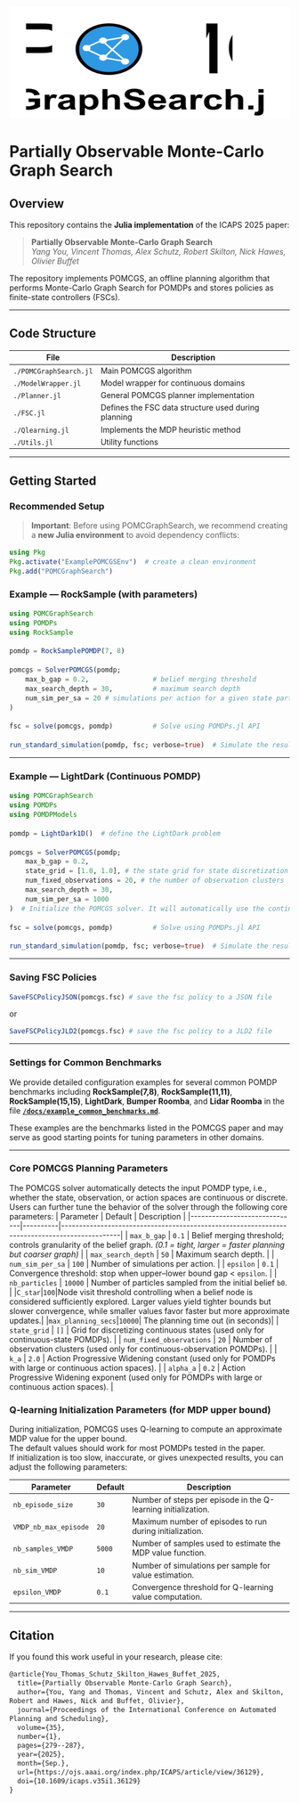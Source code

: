 <div align="center">
  <img src="docs\POMCGS_logo.svg" alt="Logo" width="600" height="200">
</div>

# Partially Observable Monte-Carlo Graph Search

## Overview

This repository contains the **Julia implementation** of the ICAPS 2025 paper:  
> **Partially Observable Monte-Carlo Graph Search**  
> *Yang You, Vincent Thomas, Alex Schutz, Robert Skilton, Nick Hawes, Olivier Buffet*

The repository implements POMCGS, an offline planning algorithm that performs Monte-Carlo Graph Search for POMDPs and stores policies as finite-state controllers (FSCs).

---

## Code Structure

| File | Description |
|------|-------------|
| `./POMCGraphSearch.jl` | Main POMCGS algorithm |
| `./ModelWrapper.jl` |  Model wrapper for continuous domains |
| `./Planner.jl` | General POMCGS planner implementation |
| `./FSC.jl` | Defines the FSC data structure used during planning |
| `./Qlearning.jl` | Implements the MDP heuristic method |
| `./Utils.jl` | Utility functions |

---

## Getting Started

### Recommended Setup

> **Important**: Before using POMCGraphSearch, we recommend creating a **new Julia environment** to avoid dependency conflicts:

```julia
using Pkg
Pkg.activate("ExamplePOMCGSEnv")  # create a clean environment
Pkg.add("POMCGraphSearch")
```


### Example — RockSample (with parameters)

```julia
using POMCGraphSearch
using POMDPs
using RockSample

pomdp = RockSamplePOMDP(7, 8)

pomcgs = SolverPOMCGS(pomdp;
    max_b_gap = 0.2,                # belief merging threshold
    max_search_depth = 30,          # maximum search depth
    num_sim_per_sa = 20 # simulations per action for a given state particle
)

fsc = solve(pomcgs, pomdp)          # Solve using POMDPs.jl API

run_standard_simulation(pomdp, fsc; verbose=true)  # Simulate the resulting FSC
```

---

### Example — LightDark (Continuous POMDP)

```julia
using POMCGraphSearch 
using POMDPs
using POMDPModels

pomdp = LightDark1D()  # define the LightDark problem

pomcgs = SolverPOMCGS(pomdp;
    max_b_gap = 0.2, 
    state_grid = [1.0, 1.0], # the state grid for state discretization
    num_fixed_observations = 20, # the number of observation clusters
    max_search_depth = 30,
    num_sim_per_sa = 1000
)  # Initialize the POMCGS solver. It will automatically use the continuous planner for this problem.

fsc = solve(pomcgs, pomdp)          # Solve using POMDPs.jl API

run_standard_simulation(pomdp, fsc; verbose=true)  # Simulate the resulting FSC
```
---

### Saving FSC Policies

```Julia
SaveFSCPolicyJSON(pomcgs.fsc) # save the fsc policy to a JSON file
```

or 

```Julia
SaveFSCPolicyJLD2(pomcgs.fsc) # save the fsc policy to a JLD2 file
```
---

### Settings for Common Benchmarks

We provide detailed configuration examples for several common POMDP benchmarks including **RockSample(7,8)**, **RockSample(11,11)**, **RockSample(15,15)**, **LightDark**, **Bumper Roomba**, and **Lidar Roomba** in the file [**`/docs/example_common_benchmarks.md`**](./docs/example_common_benchmarks.md).

These examples are the benchmarks listed in the POMCGS paper and may serve as good starting points for tuning parameters in other domains.


---

### Core POMCGS Planning Parameters

The POMCGS solver automatically detects the input POMDP type, i.e., whether the state, observation, or action spaces are continuous or discrete.
Users can further tune the behavior of the solver through the following core parameters:
| Parameter                   | Default  | Description                                                                                  |
|------------------------------|----------|----------------------------------------------------------------------------------------------|
| `max_b_gap`                  | `0.1`    | Belief merging threshold; controls granularity of the belief graph. *(0.1 = tight, larger = faster planning but coarser graph)* |
| `max_search_depth`           | `50`     | Maximum search depth.                                                                       |
| `num_sim_per_sa`             | `100`    | Number of simulations per action.                                                           |
| `epsilon`                    | `0.1`    | Convergence threshold: stop when upper–lower bound gap < `epsilon`.                         |
| `nb_particles`               | `10000`  | Number of particles sampled from the initial belief `b0`.                                   |
|`C_star`|`100`|Node visit threshold controlling when a belief node is considered sufficiently explored. Larger values yield tighter bounds but slower convergence, while smaller values favor faster but more approximate updates.|
|`max_planning_secs`|`10000`| The planning time out (in seconds)|
| `state_grid`                 | `[]`     | Grid for discretizing continuous states (used only for continuous-state POMDPs).            |
| `num_fixed_observations`     | `20`     | Number of observation clusters (used only for continuous-observation POMDPs).               |
| `k_a`                        | `2.0`    | Action Progressive Widening constant (used only for POMDPs with large or continuous action spaces). |
| `alpha_a`                    | `0.2`    | Action Progressive Widening exponent (used only for POMDPs with large or continuous action spaces). |



### Q-learning Initialization Parameters (for MDP upper bound)

During initialization, POMCGS uses Q-learning to compute an approximate MDP value for the upper bound.  
The default values should work for most POMDPs tested in the paper.  
If initialization is too slow, inaccurate, or gives unexpected results, you can adjust the following parameters:

| Parameter          | Default  | Description |
|-------------------|---------|-------------|
| `nb_episode_size`  | `30`    | Number of steps per episode in the Q-learning initialization. |
| `VMDP_nb_max_episode`   | `20`    | Maximum number of episodes to run during initialization. |
| `nb_samples_VMDP`  | `5000`  | Number of samples used to estimate the MDP value function. |
| `nb_sim_VMDP`      | `10`    | Number of simulations per sample for value estimation. |
| `epsilon_VMDP`     | `0.1`  | Convergence threshold for Q-learning value computation. |


---

## Citation

If you found this work useful in your research, please cite:

```
@article{You_Thomas_Schutz_Skilton_Hawes_Buffet_2025,
  title={Partially Observable Monte-Carlo Graph Search},
  author={You, Yang and Thomas, Vincent and Schutz, Alex and Skilton, Robert and Hawes, Nick and Buffet, Olivier},
  journal={Proceedings of the International Conference on Automated Planning and Scheduling},
  volume={35},
  number={1},
  pages={279--287},
  year={2025},
  month={Sep.},
  url={https://ojs.aaai.org/index.php/ICAPS/article/view/36129},
  doi={10.1609/icaps.v35i1.36129}
}
```
